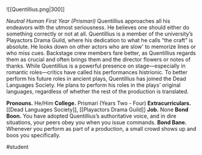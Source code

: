 ![[Quentillius.png|300]]

*Neutral Human First Year (Prismari)*
Quentillius approaches all his endeavors with the utmost seriousness. He believes one should either do something correctly or not at all. Quentillius is a member of the university’s Playactors Drama Guild, where his dedication to what he calls “the craft” is absolute. He looks down on other actors who are slow' to memorize lines or who miss cues. Backstage crew members fare better, as Quentillius regards them as crucial and often brings them and the director flowers or notes of thanks. While Quentillius is a powerful presence on stage—especially in romantic roles—critics have called his performances histrionic. To better perform his future roles in ancient plays, Quentillius has joined the Dead Languages Society. He plans to perform his roles in the plays’ original languages, regardless of whether the rest of the production is translated.

**Pronouns.** He/Him
**College.** Prismari (Years Two - Four)
**Extracurriculars.** [[Dead Languages Society]], [[Playactors Drama Guild]]
**Job.** None
**Bond Boon.** You have adopted Quentillius’s authoritative voice, and in dire situations, your peers obey you when you issue commands. 
**Bond Bane.** Whenever you perform as part of a production, a small crowd shows up and boos you specifically.

#student